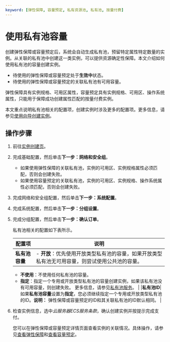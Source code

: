 ```yaml
---
keyword: [弹性保障, 容量预定, 私有资源池, 私有池, 按量付费]
---
```


# 使用私有池容量

创建弹性保障或容量预定后，系统会自动生成私有池，预留特定属性特定数量的实例。从关联的私有池中创建这一类实例，可以提供资源确定性保障。本文介绍如何使用私有池的容量创建实例。

-   待使用的弹性保障或容量预定处于**生效中**状态。
-   待使用的弹性保障或容量预定的关联私有池有可用容量。

弹性保障具有实例规格、可用区属性，容量预定具有实例规格、可用区、操作系统属性，只能用于保障成功创建属性匹配的按量付费实例。

本文重点说明私有池相关的配置项，创建实例时涉及更多的配置项。更多信息，请参见[使用向导创建实例](/intl.zh-CN/实例/创建实例/使用向导创建实例.md)。

## 操作步骤

1.  前往[实例创建页](https://ecs-buy.aliyun.com/wizard/#/)。

2.  完成基础配置，然后单击**下一步：网络和安全组**。

    -   如果使用弹性保障的关联私有池，实例的可用区、实例规格属性必须匹配，否则会创建失败。
    -   如果使用容量预定的关联私有池，实例的可用区、实例规格、操作系统属性必须匹配，否则会创建失败。
3.  完成网络和安全组配置，然后单击**下一步：系统配置**。

4.  完成系统配置，然后单击**下一步：分组设置**。

5.  完成分组配置，然后单击**下一步：确认订单**。

    私有池相关的配置如下表所示。

    |配置项|说明|
    |---|--|
    |**私有池容量**|    -   **开放**：优先使用开放类型私有池的容量，如果开放类型私有池无可用容量，则尝试使用公共池的容量。
    -   **不使用**：不使用任何私有池的容量。
    -   **指定**：指定一个专用或开放类型私有池的容量创建实例，如果该私有池没有可用容量，则创建失败。
更多信息，请参见[私有池服务](/intl.zh-CN/标签与资源/资源保障/资源保障概述.md)。 |
    |**私有池ID**|如果**私有池容量**设置为**指定**，您必须继续指定一个专用或开放类型私有池的ID。**说明：** 弹性保障或容量预定的ID和其关联私有池的ID默认相同。 |

6.  检查实例信息，选中*云服务器ECS服务条款*，确认创建实例并按提示完成支付。

    您可以在弹性保障或容量预定详情页面查看实例的关联情况。具体操作，请参见[查看弹性保障](/intl.zh-CN/标签与资源/资源保障/弹性保障/查看弹性保障.md)和[查看容量预定](/intl.zh-CN/标签与资源/资源保障/容量预定/查看容量预定.md)。


